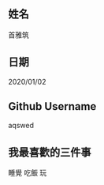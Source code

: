 姓名
----
首雅筑

日期
----
2020/01/02

Github Username
---------------
aqswed 

我最喜歡的三件事
---------------
睡覺 吃飯 玩